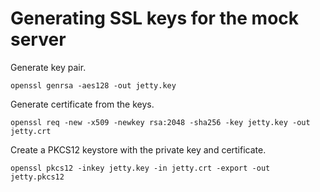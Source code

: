 # Generating SSL keys for the mock server

Generate key pair.

```
openssl genrsa -aes128 -out jetty.key
```

Generate certificate from the keys.

```
openssl req -new -x509 -newkey rsa:2048 -sha256 -key jetty.key -out jetty.crt
```

Create a PKCS12 keystore with the private key and certificate.

```
openssl pkcs12 -inkey jetty.key -in jetty.crt -export -out jetty.pkcs12
```